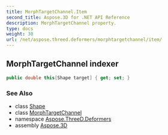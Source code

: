 ```yaml
---
title: MorphTargetChannel.Item
second_title: Aspose.3D for .NET API Reference
description: MorphTargetChannel property. 
type: docs
weight: 30
url: /net/aspose.threed.deformers/morphtargetchannel/item/
---
```

## MorphTargetChannel indexer

```csharp
public double this[Shape target] { get; set; }
```

### See Also

* class [Shape](../../../aspose.threed.entities/shape/)
* class [MorphTargetChannel](../)
* namespace [Aspose.ThreeD.Deformers](../../morphtargetchannel/)
* assembly [Aspose.3D](../../../)


